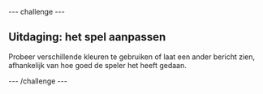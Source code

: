 \--- challenge \---

## Uitdaging: het spel aanpassen

Probeer verschillende kleuren te gebruiken of laat een ander bericht zien, afhankelijk van hoe goed de speler het heeft gedaan.

\--- /challenge \---